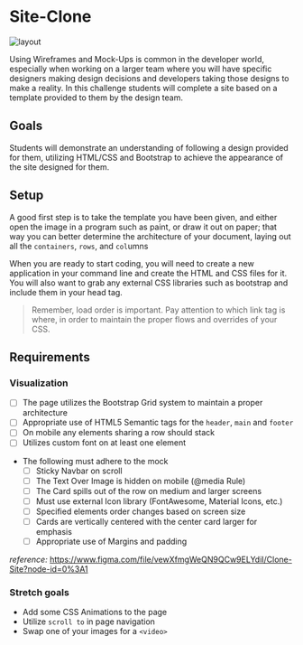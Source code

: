 # Site-Clone

![layout](https://images.unsplash.com/photo-1522542550221-31fd19575a2d?ixlib=rb-1.2.1&ixid=eyJhcHBfaWQiOjEyMDd9&auto=format&fit=crop&w=1350&q=80)

Using Wireframes and Mock-Ups is common in the developer world, especially when working on a larger team where you will have specific designers making design decisions and developers taking those designs to make a reality. In this challenge students will complete a site based on a template provided to them by the design team.

## Goals

Students will demonstrate an understanding of following a design provided for them, utilizing HTML/CSS and Bootstrap to achieve the appearance of the site designed for them.

## Setup

A good first step is to take the template you have been given, and either open the image in a program such as paint, or draw it out on paper; that way you can better determine the architecture of your document, laying out all the `containers`, `rows`, and `col`umns

When you are ready to start coding, you will need to create a new application in your command line and create the HTML and CSS files for it. You will also want to grab any external CSS libraries such as bootstrap and include them in your head tag.

> Remember, load order is important. Pay attention to which link tag is where, in order to maintain the proper flows and overrides of your CSS.

## Requirements

### Visualization

- [ ] The page utilizes the Bootstrap Grid system to maintain a proper architecture
- [ ] Appropriate use of HTML5 Semantic tags for the `header`, `main` and `footer`
- [ ] On mobile any elements sharing a row should stack
- [ ] Utilizes custom font on at least one element
- The following must adhere to the mock
  - [ ] Sticky Navbar on scroll
  - [ ] The Text Over Image is hidden on mobile (@media Rule)
  - [ ] The Card spills out of the row on medium and larger screens
  - [ ] Must use external Icon library (FontAwesome, Material Icons, etc.)
  - [ ] Specified elements order changes based on screen size
  - [ ] Cards are vertically centered with the center card larger for emphasis
  - [ ] Appropriate use of Margins and padding

*reference:* https://www.figma.com/file/vewXfmgWeQN9QCw9ELYdiI/Clone-Site?node-id=0%3A1
### Stretch goals

- Add some CSS Animations to the page
- Utilize `scroll to` in page navigation
- Swap one of your images for a `<video>`

